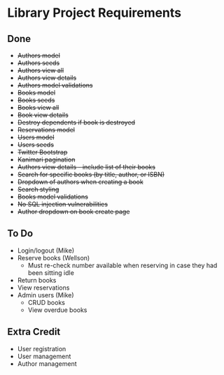 # Library Project Requirements

## Done

* ~~Authors model~~
* ~~Authors seeds~~
* ~~Authors view all~~
* ~~Authors view details~~
* ~~Authors model validations~~
* ~~Books model~~
* ~~Books seeds~~
* ~~Books view all~~
* ~~Book view details~~
* ~~Destroy dependents if book is destroyed~~
* ~~Reservations model~~
* ~~Users model~~
* ~~Users seeds~~
* ~~Twitter Bootstrap~~
* ~~Kanimari pagination~~
* ~~Authors view details - include list of their books~~
* ~~Search for specific books (by title, author, or ISBN)~~
* ~~Dropdown of authors when creating a book~~
* ~~Search styling~~
* ~~Books model validations~~
* ~~No SQL injection vulnerabilities~~
* ~~Author dropdown on book create page~~

## To Do

* Login/logout (Mike)
* Reserve books (Wellson)
  * Must re-check number available when reserving in case they had been sitting idle
* Return books
* View reservations
* Admin users (Mike)
  * CRUD books
  * View overdue books

## Extra Credit

* User registration
* User management
* Author management

